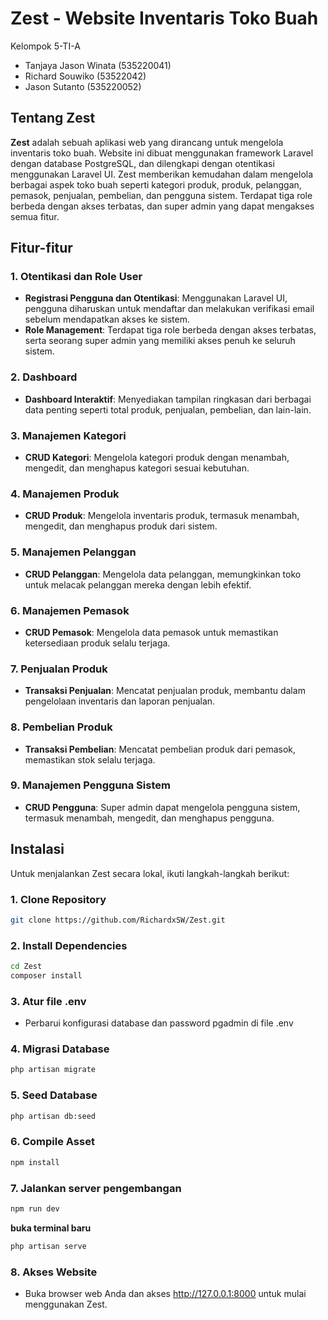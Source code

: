 # Zest - Website Inventaris Toko Buah

Kelompok 5-TI-A
- Tanjaya Jason Winata (535220041)
- Richard Souwiko (53522042)
- Jason Sutanto (535220052)

## Tentang Zest

**Zest** adalah sebuah aplikasi web yang dirancang untuk mengelola inventaris toko buah. Website ini dibuat menggunakan framework Laravel dengan database PostgreSQL, dan dilengkapi dengan otentikasi menggunakan Laravel UI. Zest memberikan kemudahan dalam mengelola berbagai aspek toko buah seperti kategori produk, produk, pelanggan, pemasok, penjualan, pembelian, dan pengguna sistem. Terdapat tiga role berbeda dengan akses terbatas, dan super admin yang dapat mengakses semua fitur.

## Fitur-fitur

### 1. Otentikasi dan Role User
- **Registrasi Pengguna dan Otentikasi**: Menggunakan Laravel UI, pengguna diharuskan untuk mendaftar dan melakukan verifikasi email sebelum mendapatkan akses ke sistem.
- **Role Management**: Terdapat tiga role berbeda dengan akses terbatas, serta seorang super admin yang memiliki akses penuh ke seluruh sistem.

### 2. Dashboard
- **Dashboard Interaktif**: Menyediakan tampilan ringkasan dari berbagai data penting seperti total produk, penjualan, pembelian, dan lain-lain.

### 3. Manajemen Kategori
- **CRUD Kategori**: Mengelola kategori produk dengan menambah, mengedit, dan menghapus kategori sesuai kebutuhan.

### 4. Manajemen Produk
- **CRUD Produk**: Mengelola inventaris produk, termasuk menambah, mengedit, dan menghapus produk dari sistem.

### 5. Manajemen Pelanggan
- **CRUD Pelanggan**: Mengelola data pelanggan, memungkinkan toko untuk melacak pelanggan mereka dengan lebih efektif.

### 6. Manajemen Pemasok
- **CRUD Pemasok**: Mengelola data pemasok untuk memastikan ketersediaan produk selalu terjaga.

### 7. Penjualan Produk
- **Transaksi Penjualan**: Mencatat penjualan produk, membantu dalam pengelolaan inventaris dan laporan penjualan.

### 8. Pembelian Produk
- **Transaksi Pembelian**: Mencatat pembelian produk dari pemasok, memastikan stok selalu terjaga.

### 9. Manajemen Pengguna Sistem
- **CRUD Pengguna**: Super admin dapat mengelola pengguna sistem, termasuk menambah, mengedit, dan menghapus pengguna.

## Instalasi 

Untuk menjalankan Zest secara lokal, ikuti langkah-langkah berikut:

### 1. Clone Repository
```bash
git clone https://github.com/RichardxSW/Zest.git
```

### 2. Install Dependencies
```bash 
cd Zest
composer install
```

### 3. Atur file .env
- Perbarui konfigurasi database dan password pgadmin di file .env

### 4. Migrasi Database
```bash
php artisan migrate
```

### 5. Seed Database
```bash
php artisan db:seed
```

### 6. Compile Asset
```bash
npm install
```

### 7. Jalankan server pengembangan
```bash
npm run dev
```
**buka terminal baru**
```bash
php artisan serve
```

### 8. Akses Website
- Buka browser web Anda dan akses http://127.0.0.1:8000 untuk mulai menggunakan Zest.

